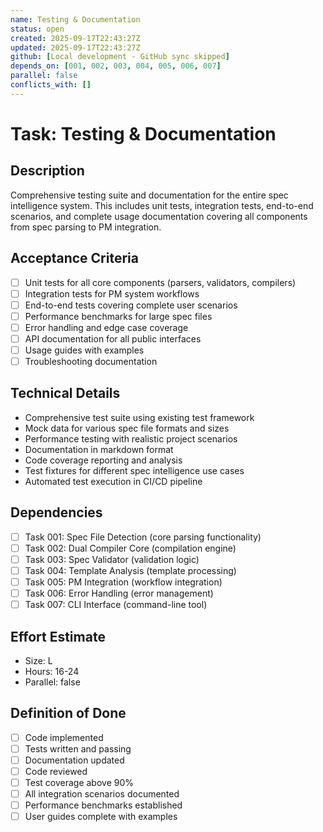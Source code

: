```yaml
---
name: Testing & Documentation
status: open
created: 2025-09-17T22:43:27Z
updated: 2025-09-17T22:43:27Z
github: [Local development - GitHub sync skipped]
depends_on: [001, 002, 003, 004, 005, 006, 007]
parallel: false
conflicts_with: []
---
```


# Task: Testing & Documentation

## Description
Comprehensive testing suite and documentation for the entire spec intelligence system. This includes unit tests, integration tests, end-to-end scenarios, and complete usage documentation covering all components from spec parsing to PM integration.

## Acceptance Criteria
- [ ] Unit tests for all core components (parsers, validators, compilers)
- [ ] Integration tests for PM system workflows
- [ ] End-to-end tests covering complete user scenarios
- [ ] Performance benchmarks for large spec files
- [ ] Error handling and edge case coverage
- [ ] API documentation for all public interfaces
- [ ] Usage guides with examples
- [ ] Troubleshooting documentation

## Technical Details
- Comprehensive test suite using existing test framework
- Mock data for various spec file formats and sizes
- Performance testing with realistic project scenarios
- Documentation in markdown format
- Code coverage reporting and analysis
- Test fixtures for different spec intelligence use cases
- Automated test execution in CI/CD pipeline

## Dependencies
- [ ] Task 001: Spec File Detection (core parsing functionality)
- [ ] Task 002: Dual Compiler Core (compilation engine)
- [ ] Task 003: Spec Validator (validation logic)
- [ ] Task 004: Template Analysis (template processing)
- [ ] Task 005: PM Integration (workflow integration)
- [ ] Task 006: Error Handling (error management)
- [ ] Task 007: CLI Interface (command-line tool)

## Effort Estimate
- Size: L
- Hours: 16-24
- Parallel: false

## Definition of Done
- [ ] Code implemented
- [ ] Tests written and passing
- [ ] Documentation updated
- [ ] Code reviewed
- [ ] Test coverage above 90%
- [ ] All integration scenarios documented
- [ ] Performance benchmarks established
- [ ] User guides complete with examples